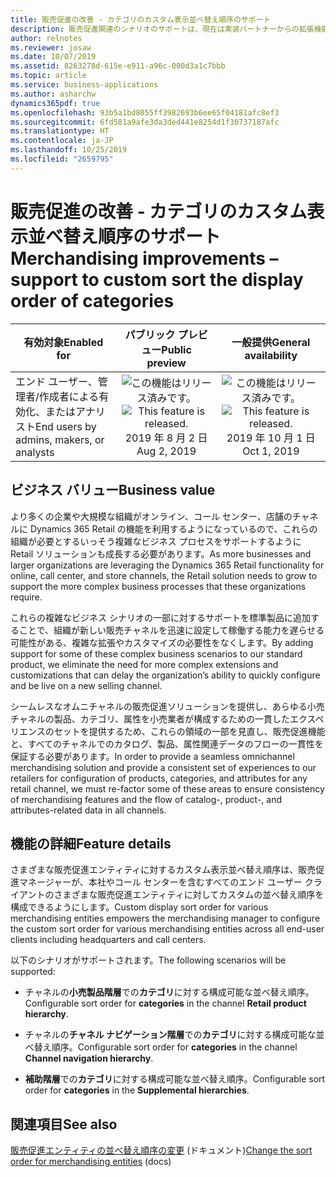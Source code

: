 ```yaml
---
title: 販売促進の改善 - カテゴリのカスタム表示並べ替え順序のサポート
description: 販売促進関連のシナリオのサポートは、現在は実装パートナーからの拡張機能が必要な既存のシナリオとよく一致するように強化されます。
author: relnotes
ms.reviewer: josaw
ms.date: 10/07/2019
ms.assetid: 8263278d-615e-e911-a96c-000d3a1c7bbb
ms.topic: article
ms.service: business-applications
ms.author: asharchw
dynamics365pdf: true
ms.openlocfilehash: 93b5a1bd8055ff3982693b6ee65f04181afc8ef3
ms.sourcegitcommit: 6fd581a9afe3da3ded441e8254d1f30737187afc
ms.translationtype: HT
ms.contentlocale: ja-JP
ms.lasthandoff: 10/25/2019
ms.locfileid: "2659795"
---
```

# <a name="merchandising-improvements--support-to-custom-sort-the-display-order-of-categories"></a><span data-ttu-id="fb562-103">販売促進の改善 - カテゴリのカスタム表示並べ替え順序のサポート</span><span class="sxs-lookup"><span data-stu-id="fb562-103">Merchandising improvements – support to custom sort the display order of categories</span></span> 


| <span data-ttu-id="fb562-104">有効対象</span><span class="sxs-lookup"><span data-stu-id="fb562-104">Enabled for</span></span>    |  <span data-ttu-id="fb562-105">パブリック プレビュー</span><span class="sxs-lookup"><span data-stu-id="fb562-105">Public preview</span></span> | <span data-ttu-id="fb562-106">一般提供</span><span class="sxs-lookup"><span data-stu-id="fb562-106">General availability</span></span> | 
| ---------- | :----------: |:----------: |
|<span data-ttu-id="fb562-107">エンド ユーザー、管理者/作成者による有効化、またはアナリスト</span><span class="sxs-lookup"><span data-stu-id="fb562-107">End users by admins, makers, or analysts</span></span>|<span data-ttu-id="fb562-108">![この機能はリリース済みです。](/dynamics365-release-plan/media/green-checkmark.png "この機能はリリース済みです。")</span><span class="sxs-lookup"><span data-stu-id="fb562-108">![This feature is released.](/dynamics365-release-plan/media/green-checkmark.png "This feature is released.")</span></span> <span data-ttu-id="fb562-109">2019 年 8 月 2 日</span><span class="sxs-lookup"><span data-stu-id="fb562-109">Aug 2, 2019</span></span>| <span data-ttu-id="fb562-110">![この機能はリリース済みです。](/dynamics365-release-plan/media/green-checkmark.png "この機能はリリース済みです。")</span><span class="sxs-lookup"><span data-stu-id="fb562-110">![This feature is released.](/dynamics365-release-plan/media/green-checkmark.png "This feature is released.")</span></span> <span data-ttu-id="fb562-111">2019 年 10 月 1 日</span><span class="sxs-lookup"><span data-stu-id="fb562-111">Oct 1, 2019</span></span>|


## <a name="business-value"></a><span data-ttu-id="fb562-112">ビジネス バリュー</span><span class="sxs-lookup"><span data-stu-id="fb562-112">Business value</span></span>
<!-- bv start -->
<span data-ttu-id="fb562-113">より多くの企業や大規模な組織がオンライン、コール センター、店舗のチャネルに Dynamics 365 Retail の機能を利用するようになっているので、これらの組織が必要とするいっそう複雑なビジネス プロセスをサポートするように Retail ソリューションも成長する必要があります。</span><span class="sxs-lookup"><span data-stu-id="fb562-113">As more businesses and larger organizations are leveraging the Dynamics 365 Retail functionality for online, call center, and store channels, the Retail solution needs to grow to support the more complex business processes that these organizations require.</span></span> 

<span data-ttu-id="fb562-114">これらの複雑なビジネス シナリオの一部に対するサポートを標準製品に追加することで、組織が新しい販売チャネルを迅速に設定して稼働する能力を遅らせる可能性がある、複雑な拡張やカスタマイズの必要性をなくします。</span><span class="sxs-lookup"><span data-stu-id="fb562-114">By adding support for some of these complex business scenarios to our standard product, we eliminate the need for more complex extensions and customizations that can delay the organization’s ability to quickly configure and be live on a new selling channel.</span></span> 

<span data-ttu-id="fb562-115">シームレスなオムニチャネルの販売促進ソリューションを提供し、あらゆる小売チャネルの製品、カテゴリ、属性を小売業者が構成するための一貫したエクスペリエンスのセットを提供するため、これらの領域の一部を見直し、販売促進機能と、すべてのチャネルでのカタログ、製品、属性関連データのフローの一貫性を保証する必要があります。</span><span class="sxs-lookup"><span data-stu-id="fb562-115">In order to provide a seamless omnichannel merchandising solution and provide a consistent set of experiences to our retailers for configuration of products, categories, and attributes for any retail channel, we must re-factor some of these areas to ensure consistency of merchandising features and the flow of catalog-, product-, and attributes-related data in all channels.</span></span>
<!-- bv end -->



## <a name="feature-details"></a><span data-ttu-id="fb562-116">機能の詳細</span><span class="sxs-lookup"><span data-stu-id="fb562-116">Feature details</span></span>
<!--feature detail start -->
<span data-ttu-id="fb562-117">さまざまな販売促進エンティティに対するカスタム表示並べ替え順序は、販売促進マネージャーが、本社やコール センターを含むすべてのエンド ユーザー クライアントのさまざまな販売促進エンティティに対してカスタムの並べ替え順序を構成できるようにします。</span><span class="sxs-lookup"><span data-stu-id="fb562-117">Custom display sort order for various merchandising entities empowers the merchandising manager to configure the custom sort order for various merchandising entities across all end-user clients including headquarters and call centers.</span></span> 

<span data-ttu-id="fb562-118">以下のシナリオがサポートされます。</span><span class="sxs-lookup"><span data-stu-id="fb562-118">The following scenarios will be supported:</span></span> 

- <span data-ttu-id="fb562-119">チャネルの**小売製品階層**での**カテゴリ**に対する構成可能な並べ替え順序。</span><span class="sxs-lookup"><span data-stu-id="fb562-119">Configurable sort order for **categories** in the channel **Retail product hierarchy**.</span></span>    
     
- <span data-ttu-id="fb562-120">チャネルの**チャネル ナビゲーション階層**での**カテゴリ**に対する構成可能な並べ替え順序。</span><span class="sxs-lookup"><span data-stu-id="fb562-120">Configurable sort order for **categories** in the channel **Channel navigation hierarchy**.</span></span> 
                               
- <span data-ttu-id="fb562-121">**補助階層**での**カテゴリ**に対する構成可能な並べ替え順序。</span><span class="sxs-lookup"><span data-stu-id="fb562-121">Configurable sort order for **categories** in the **Supplemental hierarchies**.</span></span>
<!--feature detail end -->










## <a name="see-also"></a><span data-ttu-id="fb562-122">関連項目</span><span class="sxs-lookup"><span data-stu-id="fb562-122">See also</span></span>

<span data-ttu-id="fb562-123">[販売促進エンティティの並べ替え順序の変更](https://docs.microsoft.com/dynamics365/unified-operations/retail/custom-order-categories-nav-retail-prod-hierarchy) (ドキュメント)</span><span class="sxs-lookup"><span data-stu-id="fb562-123">[Change the sort order for merchandising entities](https://docs.microsoft.com/dynamics365/unified-operations/retail/custom-order-categories-nav-retail-prod-hierarchy) (docs)</span></span>
